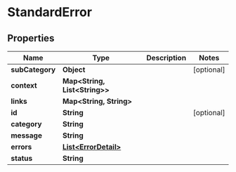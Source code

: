 

# StandardError


## Properties

| Name | Type | Description | Notes |
|------------ | ------------- | ------------- | -------------|
|**subCategory** | **Object** |  |  [optional] |
|**context** | **Map&lt;String, List&lt;String&gt;&gt;** |  |  |
|**links** | **Map&lt;String, String&gt;** |  |  |
|**id** | **String** |  |  [optional] |
|**category** | **String** |  |  |
|**message** | **String** |  |  |
|**errors** | [**List&lt;ErrorDetail&gt;**](ErrorDetail.md) |  |  |
|**status** | **String** |  |  |



